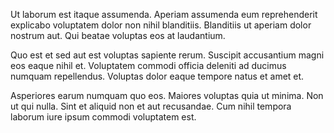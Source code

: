 Ut laborum est itaque assumenda. Aperiam assumenda eum reprehenderit explicabo voluptatem dolor non nihil blanditiis. Blanditiis ut aperiam dolor nostrum aut. Qui beatae voluptas eos at laudantium.
 Quo est et sed aut est voluptas sapiente rerum. Suscipit accusantium magni eos eaque nihil et. Voluptatem commodi officia deleniti ad ducimus numquam repellendus. Voluptas dolor eaque tempore natus et amet et.
 Asperiores earum numquam quo eos. Maiores voluptas quia ut minima. Non ut qui nulla. Sint et aliquid non et aut recusandae. Cum nihil tempora laborum iure ipsum commodi voluptatem est.